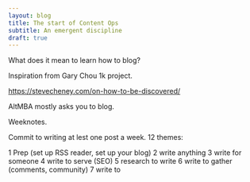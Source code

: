 ```yaml
---
layout: blog
title: The start of Content Ops
subtitle: An emergent discipline
draft: true
---
```


What does it mean to learn how to blog?

Inspiration from Gary Chou 1k project.

https://stevecheney.com/on-how-to-be-discovered/

AltMBA mostly asks you to blog.

Weeknotes.

Commit to writing at lest one post a week. 12 themes:

1 Prep (set up RSS reader, set up your blog)
2 write anything
3 write for someone
4 write to serve (SEO)
5 research to write
6 write to gather (comments, community)
7 write to 

